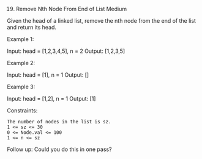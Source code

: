 19. Remove Nth Node From End of List
Medium

Given the head of a linked list, remove the nth node from the end of the list and return its head.

 

Example 1:

Input: head = [1,2,3,4,5], n = 2
Output: [1,2,3,5]

Example 2:

Input: head = [1], n = 1
Output: []

Example 3:

Input: head = [1,2], n = 1
Output: [1]

 

Constraints:

    The number of nodes in the list is sz.
    1 <= sz <= 30
    0 <= Node.val <= 100
    1 <= n <= sz

 

Follow up: Could you do this in one pass?
